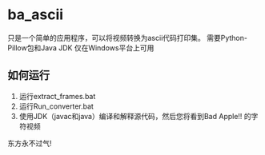 # ba_ascii
只是一个简单的应用程序，可以将视频转换为ascii代码打印集。
需要Python-Pillow包和Java JDK
仅在Windows平台上可用
## 如何运行
1. 运行extract_frames.bat
2. 运行Run_converter.bat
3. 使用JDK（javac和java）编译和解释源代码，然后您将看到Bad Apple!! 的字符视频

东方永不过气!
